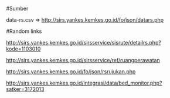 #Sumber 

data-rs.csv => http://sirs.yankes.kemkes.go.id/fo/json/datars.php


#Random links

http://sirs.yankes.kemkes.go.id/sirsservice/sisrute/detailrs.php?kode=1103010

http://sirs.yankes.kemkes.go.id/sirsservice/ref/ruangperawatan

http://sirs.yankes.kemkes.go.id/fo/json/rsrujukan.php

http://sirs.yankes.kemkes.go.id/integrasi/data/bed_monitor.php?satker=3172013

